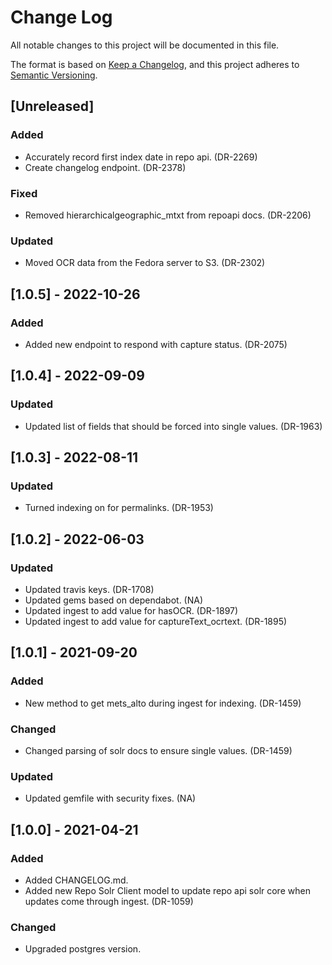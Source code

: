 # Change Log
All notable changes to this project will be documented in this file.

The format is based on [Keep a Changelog](https://keepachangelog.com/en/1.0.0/),
and this project adheres to [Semantic Versioning](https://semver.org/spec/v2.0.0.html).

## [Unreleased]

### Added
- Accurately record first index date in repo api. (DR-2269)
- Create changelog endpoint. (DR-2378)

### Fixed
- Removed hierarchicalgeographic_mtxt from repoapi docs. (DR-2206)

### Updated
- Moved OCR data from the Fedora server to S3. (DR-2302)

## [1.0.5] - 2022-10-26

### Added
- Added new endpoint to respond with capture status. (DR-2075)

## [1.0.4] - 2022-09-09

### Updated
- Updated list of fields that should be forced into single values. (DR-1963)

## [1.0.3] - 2022-08-11

### Updated
- Turned indexing on for permalinks. (DR-1953)

## [1.0.2] - 2022-06-03

### Updated
- Updated travis keys. (DR-1708)
- Updated gems based on dependabot. (NA)
- Updated ingest to add value for hasOCR. (DR-1897)
- Updated ingest to add value for captureText_ocrtext. (DR-1895)

## [1.0.1] - 2021-09-20

### Added
- New method to get mets_alto during ingest for indexing. (DR-1459)

### Changed
- Changed parsing of solr docs to ensure single values. (DR-1459)

### Updated
- Updated gemfile with security fixes. (NA)

## [1.0.0] - 2021-04-21

### Added
- Added CHANGELOG.md. 
- Added new Repo Solr Client model to update repo api solr core when updates come through ingest. (DR-1059)

### Changed
- Upgraded postgres version. 
